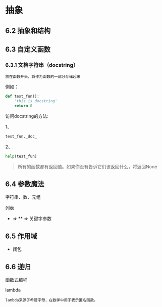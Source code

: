 # 抽象


## 6.2 抽象和结构

## 6.3 自定义函数

### 6.3.1 文档字符串（docstring）

    放在函数开头，将作为函数的一部分存储起来

例如：

```python
def test_fun():
    'this is docstring'
    return 0
```
访问docstring的方法:

1、

```python
test_fun._doc_
```

2、

```python
help(test_fun)
```

> 所有的函数都有返回值。如果你没有告诉它们该返回什么，将返回None

## 6.4 参数魔法

字符串、数、元组

列表

* =>
** => 关键字参数

## 6.5 作用域

* 闭包

## 6.6 递归

函数式编程

lambda

    lambda来源于希腊字母，在数学中用于表示匿名函数。
